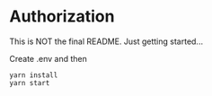 # Authorization

This is NOT the final README.  Just getting started...

Create .env and then

```
yarn install
yarn start
```

